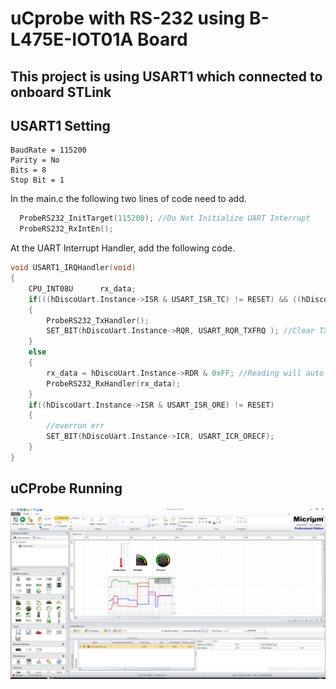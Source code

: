 # uCprobe with RS-232 using B-L475E-IOT01A Board 
## This project is using USART1 which connected to onboard STLink
## USART1 Setting
```
BaudRate = 115200
Parity = No
Bits = 8
Stop Bit = 1
```

In the main.c the following two lines of code need to add.
```C
  ProbeRS232_InitTarget(115200); //Do Not Initialize UART Interrupt
  ProbeRS232_RxIntEn();	
```

At the UART Interrupt Handler, add the following code.
```C
void USART1_IRQHandler(void)
{
	CPU_INT08U      rx_data;
    if(((hDiscoUart.Instance->ISR & USART_ISR_TC) != RESET) && ((hDiscoUart.Instance->CR1 & USART_CR1_TCIE) != RESET))
	{
		ProbeRS232_TxHandler();
		SET_BIT(hDiscoUart.Instance->RQR, USART_RQR_TXFRQ ); //Clear TXE bit
	}
	else
	{
		rx_data = hDiscoUart.Instance->RDR & 0xFF; //Reading will auto clear RXNE flag
		ProbeRS232_RxHandler(rx_data);		
	}
	if((hDiscoUart.Instance->ISR & USART_ISR_ORE) != RESET)
	{
		//overrun err
		SET_BIT(hDiscoUart.Instance->ICR, USART_ICR_ORECF);
	} 
}
```

## uCProbe Running 
![uCProbe Data Running GIF Image](images/uCprobeDataRunning.gif)